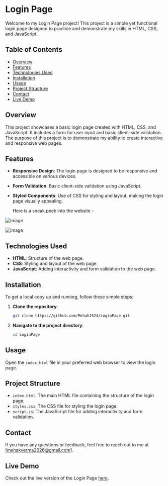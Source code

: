 # Login Page

Welcome to my Login Page project! This project is a simple yet functional login page designed to practice and demonstrate my skills in HTML, CSS, and JavaScript. 

## Table of Contents

- [Overview](#overview)
- [Features](#features)
- [Technologies Used](#technologies-used)
- [Installation](#installation)
- [Usage](#usage)
- [Project Structure](#project-structure)
- [Contact](#contact)
- [Live Demo](#live-demo)

## Overview

This project showcases a basic login page created with HTML, CSS, and JavaScript. It includes a form for user input and basic client-side validation. The purpose of this project is to demonstrate my ability to create interactive and responsive web pages.

## Features

- **Responsive Design**: The login page is designed to be responsive and accessible on various devices.
- **Form Validation**: Basic client-side validation using JavaScript.
- **Styled Components**: Use of CSS for styling and layout, making the login page visually appealing.

  Here is a sneak peek into the website - 

![image](https://github.com/Mehak1524/LoginPage/assets/144198759/46db4530-6aa9-4a31-aaf7-e79bd493e1a6)

![image](https://github.com/Mehak1524/LoginPage/assets/144198759/898d9c05-9d1d-4202-9d41-3d012cf2d9aa)



## Technologies Used

- **HTML**: Structure of the web page.
- **CSS**: Styling and layout of the web page.
- **JavaScript**: Adding interactivity and form validation to the web page.

## Installation

To get a local copy up and running, follow these simple steps:

1. **Clone the repository**:
   ```bash
   git clone https://github.com/Mehak1524/LoginPage.git
   ```
2. **Navigate to the project directory**:
   ```bash
   cd LoginPage
   ```

## Usage

Open the `index.html` file in your preferred web browser to view the login page.

## Project Structure

- `index.html`: The main HTML file containing the structure of the login page.
- `styles.css`: The CSS file for styling the login page.
- `script.js`: The JavaScript file for adding interactivity and form validation.

## Contact

If you have any questions or feedback, feel free to reach out to me at [mehakverma2026@gmail.com].

## Live Demo

Check out the live version of the Login Page [here](https://mehak1524.github.io/LoginPage/).
